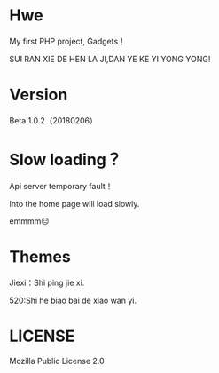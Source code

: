 # Hwe 
My first PHP project, Gadgets！

SUI RAN XIE DE HEN LA JI,DAN YE KE YI YONG YONG!


# Version
Beta 1.0.2（20180206）


# Slow loading？ 
Api server temporary fault！

Into the home page will load slowly.

emmmm😑


# Themes
Jiexi：Shi ping jie xi.

520:Shi he biao bai de xiao wan yi.


# LICENSE
Mozilla Public License 2.0
